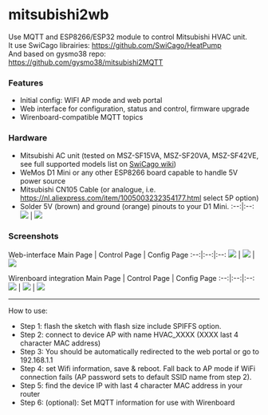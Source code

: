 # mitsubishi2wb
Use MQTT and ESP8266/ESP32 module to control Mitsubishi HVAC unit.
<br>It use SwiCago librairies: https://github.com/SwiCago/HeatPump
<br>And based on gysmo38 repo: https://github.com/gysmo38/mitsubishi2MQTT

### Features
 - Initial config:  WIFI AP mode and web portal
 - Web interface for configuration, status and control, firmware upgrade
 - Wirenboard-compatible MQTT topics

### Hardware
 - Mitsubishi AC unit (tested on MSZ-SF15VA, MSZ-SF20VA, MSZ-SF42VE, see full supported models list on [SwiCago wiki](https://github.com/SwiCago/HeatPump/wiki/Supported-models))
 - WeMos D1 Mini or any other ESP8266 board capable to handle 5V power source
 - Mitsubishi CN105 Cable (or analogue, i.e. https://nl.aliexpress.com/item/1005003232354177.html select 5P option)
 - Solder 5V (brown) and ground (orange) pinouts to your D1 Mini.
 :--:|:--:
![](https://github.com/mavlyutov/mitsubishi2wb/blob/master/images/Wemos_D1_Solder1.jpg)  |  ![](https://github.com/mavlyutov/mitsubishi2wb/blob/master/images/Wemos_D1_Solder2.jpg)

### Screenshots

Web-interface
Main Page | Control Page | Config Page
:--:|:--:|:--:
![](https://github.com/mavlyutov/mitsubishi2wb/blob/master/images/main_page.png)  |  ![](https://github.com/mavlyutov/mitsubishi2wb/blob/master/images/control_page.png) | ![](https://github.com/mavlyutov/mitsubishi2wb/blob/master/images/config_page.png)

Wirenboard integration
Main Page | Control Page | Config Page
:--:|:--:|:--:
![](https://github.com/mavlyutov/mitsubishi2wb/blob/master/images/main_page.png)  |  ![](https://github.com/mavlyutov/mitsubishi2wb/blob/master/images/control_page.png) | ![](https://github.com/mavlyutov/mitsubishi2wb/blob/master/images/config_page.png)


***
How to use:
 - Step 1: flash the sketch with flash size include SPIFFS option.
 - Step 2: connect to device AP with name HVAC_XXXX (XXXX last 4 character MAC address)
 - Step 3: You should be automatically redirected to the web portal or go to 192.168.1.1
 - Step 4: set Wifi information, save & reboot. Fall back to AP mode if WiFi connection fails (AP password sets to default SSID name from step 2).
 - Step 5: find the device IP with last 4 character MAC address in your router
 - Step 6: (optional): Set MQTT information for use with Wirenboard
